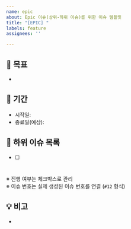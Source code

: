 ```yaml
---
name: epic
about: Epic 이슈(상위-하위 이슈)를 위한 이슈 템플릿
title: "[EPIC] "
labels: feature
assignees: ''

---
```


## 🎯 목표
- 

## 📆 기간
- 시작일: 
- 종료일(예상): 

## 🧩 하위 이슈 목록
- [ ] #

※ 진행 여부는 체크박스로 관리  
※ 이슈 번호는 실제 생성된 이슈 번호를 연결 (`#12` 형식)

## 💡 비고
-
